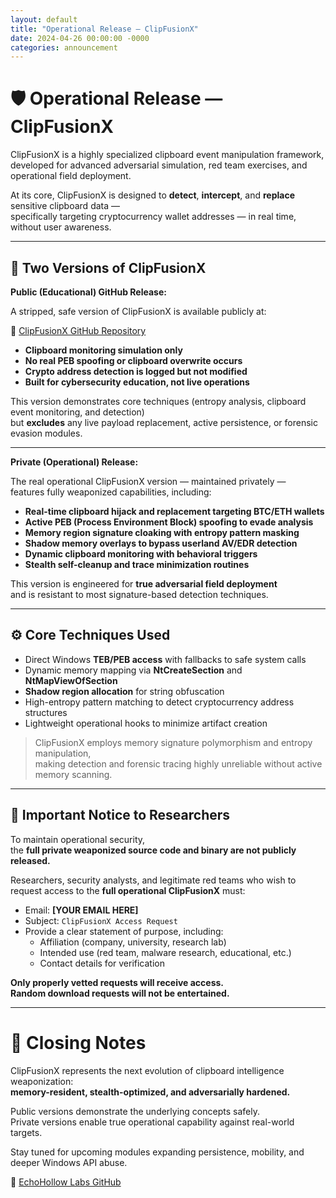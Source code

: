 ```yaml
---
layout: default
title: "Operational Release — ClipFusionX"
date: 2024-04-26 00:00:00 -0000
categories: announcement
---
```


# 🛡️ Operational Release — ClipFusionX

ClipFusionX is a highly specialized clipboard event manipulation framework,  
developed for advanced adversarial simulation, red team exercises, and operational field deployment.

At its core, ClipFusionX is designed to **detect**, **intercept**, and **replace** sensitive clipboard data —  
specifically targeting cryptocurrency wallet addresses — in real time, without user awareness.

---

## 🚀 Two Versions of ClipFusionX

**Public (Educational) GitHub Release:**

A stripped, safe version of ClipFusionX is available publicly at:

🔗 [ClipFusionX GitHub Repository](https://github.com/echohollow/ClipFusionX)

- **Clipboard monitoring simulation only**  
- **No real PEB spoofing or clipboard overwrite occurs**  
- **Crypto address detection is logged but not modified**  
- **Built for cybersecurity education, not live operations**

This version demonstrates core techniques (entropy analysis, clipboard event monitoring, and detection)  
but **excludes** any live payload replacement, active persistence, or forensic evasion modules.

---

**Private (Operational) Release:**

The real operational ClipFusionX version — maintained privately —  
features fully weaponized capabilities, including:

- **Real-time clipboard hijack and replacement targeting BTC/ETH wallets**
- **Active PEB (Process Environment Block) spoofing to evade analysis**
- **Memory region signature cloaking with entropy pattern masking**
- **Shadow memory overlays to bypass userland AV/EDR detection**
- **Dynamic clipboard monitoring with behavioral triggers**
- **Stealth self-cleanup and trace minimization routines**

This version is engineered for **true adversarial field deployment**  
and is resistant to most signature-based detection techniques.

---

## ⚙️ Core Techniques Used

- Direct Windows **TEB/PEB access** with fallbacks to safe system calls
- Dynamic memory mapping via **NtCreateSection** and **NtMapViewOfSection**
- **Shadow region allocation** for string obfuscation
- High-entropy pattern matching to detect cryptocurrency address structures
- Lightweight operational hooks to minimize artifact creation

> ClipFusionX employs memory signature polymorphism and entropy manipulation,  
> making detection and forensic tracing highly unreliable without active memory scanning.

---

## 🎯 Important Notice to Researchers

To maintain operational security,  
the **full private weaponized source code and binary are not publicly released.**

Researchers, security analysts, and legitimate red teams who wish to request access to the **full operational ClipFusionX** must:

- Email: **[YOUR EMAIL HERE]**
- Subject: `ClipFusionX Access Request`
- Provide a clear statement of purpose, including:
  - Affiliation (company, university, research lab)
  - Intended use (red team, malware research, educational, etc.)
  - Contact details for verification

**Only properly vetted requests will receive access.  
Random download requests will not be entertained.**

---

# 📡 Closing Notes

ClipFusionX represents the next evolution of clipboard intelligence weaponization:  
**memory-resident, stealth-optimized, and adversarially hardened.**

Public versions demonstrate the underlying concepts safely.  
Private versions enable true operational capability against real-world targets.

Stay tuned for upcoming modules expanding persistence, mobility, and deeper Windows API abuse.

🔗 [EchoHollow Labs GitHub](https://github.com/echohollow)
